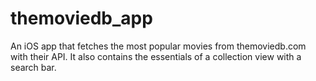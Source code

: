 # themoviedb_app
An iOS app that fetches the most popular movies from themoviedb.com with their API. It also contains the essentials of a collection view with a search bar.
